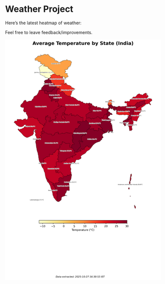 # Weather Project

Here’s the latest heatmap of weather:

Feel free to leave feedback/improvements.

![India Heatmap](docs/assets/india_heatmap.png?v=FF50E7)
